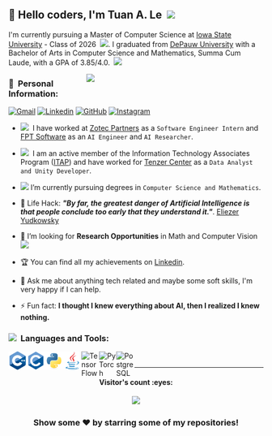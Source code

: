 <h2>👋 Hello coders, I'm Tuan A. Le &nbsp;<img src="https://media.giphy.com/media/uB6eLycBCOl68/giphy.gif" width="35"></h2>

I'm currently pursuing a Master of Computer Science at [Iowa State University](https://www.iastate.edu/) - Class of 2026 &nbsp;<img src="https://upload.wikimedia.org/wikipedia/commons/f/f9/Iowa_State_Cyclones_logo.svg" width="35">. I graduated from [DePauw University](https://www.depauw.edu/) with a Bachelor of Arts in Computer Science and Mathematics, Summa Cum Laude, with a GPA of 3.85/4.0. &nbsp;<img src="https://media.giphy.com/media/d5kbFdLvX5SddtR9kz/giphy.gif" width="35">

<img align='right' src="https://media.giphy.com/media/VPZU7OKgjyEI7HetU0/giphy.gif" width="350">
<h3 align="left">🧐&nbsp;&nbsp;Personal Information:</h3>

[![Gmail](https://img.shields.io/twitter/url?label=Gmail&logo=gmail&url=https://gmail.com)](mailto:tuanle@iastate.edu)
[![Linkedin](https://img.shields.io/twitter/url?label=Linkedin&logo=linkedin&url=https://www.linkedin.com/in/tuanle197/)](https://www.linkedin.com/in/tuanle197/)
[![GitHub](https://img.shields.io/twitter/url?label=GitHub&logo=github&url=https://github.com/Tuanprofessional)](https://github.com/Tuanprofessional)
[![Instagram](https://img.shields.io/twitter/url?label=Instagram&logo=instagram&style=social&url=https%3A%2F%2Fwww.instagram.com%2Flatuan_dpu%2F)](https://www.instagram.com/latuan_dpu/)

- <img src="https://media.giphy.com/media/uK3mEG7Yv6UhnGLNLt/giphy.gif" width="30" />&nbsp; I have worked at [Zotec Partners](https://www.zotecpartners.com/) as a `Software Engineer Intern` and [FPT Software](https://www.fpt-software.com/) as an `AI Engineer` and `AI Researcher`.

- <img src="https://media.giphy.com/media/h1QmJxwoCr19BtTkGt/giphy.gif" width="30" />&nbsp; I am an active member of the Information Technology Associates Program ([ITAP](https://www.depauw.edu/it/itap/)) and have worked for [Tenzer Center](https://www.depauw.edu/academics/centers/tenzercenter/) as a `Data Analyst and Unity Developer`.

- <img src="https://media2.giphy.com/media/5aYfJYohCSeYgtVlUj/giphy.gif" width="30" />&nbsp;I’m currently pursuing degrees in `Computer Science and Mathematics`.


- 🎯 Life Hack: ***"By far, the greatest danger of Artificial Intelligence is that people conclude too early that they understand it."***. [Eliezer Yudkowsky](https://en.wikipedia.org/wiki/Eliezer_Yudkowsky)
- 🤝 I’m looking for **Research Opportunities** in Math and Computer Vision<img src="https://media.giphy.com/media/pOx12AEADoIV6zvJaS/giphy.gif" width="50" />&nbsp;
- 🏆 You can find all my achievements on [Linkedin](https://www.linkedin.com/in/tuanle197/).
- 💬 Ask me about anything tech related and maybe some soft skills, I'm very happy if I can help.
- ⚡ Fun fact: **I thought I knew everything about AI, then I realized I knew nothing.**

<h3 align="left"><img src="https://media1.giphy.com/media/3oKIPkHXpUP8lIO0AU/giphy.gif" width="30">&nbsp;&nbsp;Languages and Tools:</h3>
<p align="left">
    
  <img src="https://raw.githubusercontent.com/devicons/devicon/master/icons/cplusplus/cplusplus-original.svg" alt="cplusplus" align="left" width="36" /> 

  <img src="https://raw.githubusercontent.com/devicons/devicon/master/icons/c/c-original.svg" alt="C" align="left" width="36" /> 

  <img src="https://raw.githubusercontent.com/devicons/devicon/master/icons/python/python-original.svg" alt="Python" align="left" width="36" /> 

  <img src="https://raw.githubusercontent.com/devicons/devicon/master/icons/java/java-original.svg" alt="Java" align="left" width="36" /> 

  <img src="https://upload.wikimedia.org/wikipedia/commons/2/2d/Tensorflow_logo.svg" alt="TensorFlow" align="left" width="35" /> 

  <img src="https://upload.wikimedia.org/wikipedia/commons/1/10/PyTorch_logo_icon.svg" alt="PyTorch" align="left" width="34" />

  <img src="https://user-images.githubusercontent.com/98330/63813335-20cd4b80-c8e2-11e9-9c04-e4dbf7285aa1.png" alt="PostgreSQL" align="left" width="36" />  

</p>

<br/>

<hr/>
<h4 align="center">Visitor's count :eyes:</h4>
<p align="center"><img src="https://profile-counter.glitch.me/{Tuanprofessional}/count.svg"/></p>
<div align="center">
  
### Show some ❤️ by starring some of my repositories!
</div>
